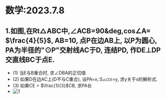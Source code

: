 <head>
    <script src="https://cdn.mathjax.org/mathjax/latest/MathJax.js?config=TeX-AMS-MML_HTMLorMML" type="text/javascript"></script>
    <script type="text/x-mathjax-config">
        MathJax.Hub.Config({
            tex2jax: {
            skipTags: ['script', 'noscript', 'style', 'textarea', 'pre'],
            inlineMath: [['$','$']]
            }
        });
    </script>
</head>

# 数学:2023.7.8
## 1.如图,在Rt△ABC中,∠ACB=90&deg,cos∠A= $\frac{4}{5}$, AB=10, 点P在边AB上, 以P为圆心, PA为半径的"⊙P"交射线AC于D, 连结PD, 作DE⊥DP交直线BC于点E.
 - (1) 当E与B重合时, 求∠DBA的正切值
 - (2) 如果D在边AC上(D不与C重合), 设PA=x,</font>:S<font size=1>△CDE</font>=y, 求y关于x的解析式.
 - (3) 如果CE = $\frac{1}{3}$CB, 求PA长
 - ![1](https://bili-08a04-nq3.github.io/HomeWorks/Problems/2023-7-8/2023-7-8-1.PNG)